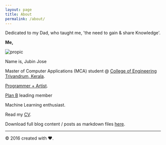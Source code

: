 ```yaml
---
layout: page
title: About
permalink: /about/
---
```


Dedicated to my Dad, who taught me, 'the need to gain & share Knowledge'.


**Me,**

![propic](https://cloud.githubusercontent.com/assets/19545678/16712445/33bcefba-46a5-11e6-877d-2a5533cb84eb.jpg)

Name is, Jubin Jose

Master of Computer Applications (MCA) student @ [College of Engineering Trivandrum, Kerala](http://www.cet.ac.in).
 
[Programmer + Artist](https://youtu.be/8LdwhOEwMiU?list=PLpRfNIvlwqr895ZBuLEfQ6IISN38W4_Bm).
 
[Plan B](http://yesitsplanb.tumblr.com) leading member 
 
Machine Learning enthusiast.

Read my [CV](https://github.com/freakeinstein/freakeinstein.github.io/files/327786/Jubin.Jose.Resume.EA.pdf).

Download full blog content / posts as markdown files [here](https://github.com/freakeinstein/freakeinstein.github.io/tree/master/_posts).

---
 © 2016 created with ♥.    